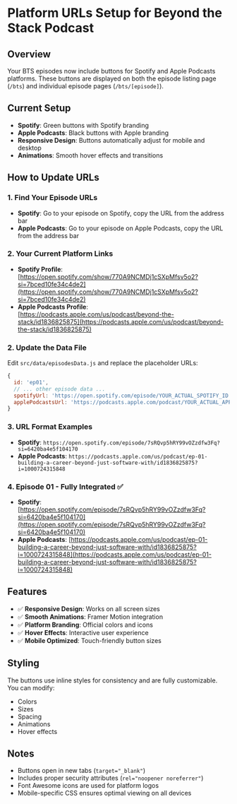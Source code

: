 # Platform URLs Setup for Beyond the Stack Podcast

## Overview
Your BTS episodes now include buttons for Spotify and Apple Podcasts platforms. These buttons are displayed on both the episode listing page (`/bts`) and individual episode pages (`/bts/[episode]`).

## Current Setup
- **Spotify**: Green buttons with Spotify branding
- **Apple Podcasts**: Black buttons with Apple branding
- **Responsive Design**: Buttons automatically adjust for mobile and desktop
- **Animations**: Smooth hover effects and transitions

## How to Update URLs

### 1. Find Your Episode URLs
- **Spotify**: Go to your episode on Spotify, copy the URL from the address bar
- **Apple Podcasts**: Go to your episode on Apple Podcasts, copy the URL from the address bar

### 2. Your Current Platform Links
- **Spotify Profile**: [https://open.spotify.com/show/770A9NCMDj1cSXpMfsv5o2?si=7bced10fe34c4de2](https://open.spotify.com/show/770A9NCMDj1cSXpMfsv5o2?si=7bced10fe34c4de2)
- **Apple Podcasts Profile**: [https://podcasts.apple.com/us/podcast/beyond-the-stack/id1836825875](https://podcasts.apple.com/us/podcast/beyond-the-stack/id1836825875)

### 2. Update the Data File
Edit `src/data/episodesData.js` and replace the placeholder URLs:

```javascript
{
  id: 'ep01',
  // ... other episode data ...
  spotifyUrl: 'https://open.spotify.com/episode/YOUR_ACTUAL_SPOTIFY_ID',
  applePodcastsUrl: 'https://podcasts.apple.com/podcast/YOUR_ACTUAL_APPLE_ID'
}
```

### 3. URL Format Examples
- **Spotify**: `https://open.spotify.com/episode/7sRQvp5hRY99vOZzdfw3Fq?si=6420ba4e5f104170`
- **Apple Podcasts**: `https://podcasts.apple.com/us/podcast/ep-01-building-a-career-beyond-just-software-with/id1836825875?i=1000724315848`

### 4. Episode 01 - Fully Integrated ✅
- **Spotify**: [https://open.spotify.com/episode/7sRQvp5hRY99vOZzdfw3Fq?si=6420ba4e5f104170](https://open.spotify.com/episode/7sRQvp5hRY99vOZzdfw3Fq?si=6420ba4e5f104170)
- **Apple Podcasts**: [https://podcasts.apple.com/us/podcast/ep-01-building-a-career-beyond-just-software-with/id1836825875?i=1000724315848](https://podcasts.apple.com/us/podcast/ep-01-building-a-career-beyond-just-software-with/id1836825875?i=1000724315848)

## Features
- ✅ **Responsive Design**: Works on all screen sizes
- ✅ **Smooth Animations**: Framer Motion integration
- ✅ **Platform Branding**: Official colors and icons
- ✅ **Hover Effects**: Interactive user experience
- ✅ **Mobile Optimized**: Touch-friendly button sizes

## Styling
The buttons use inline styles for consistency and are fully customizable. You can modify:
- Colors
- Sizes
- Spacing
- Animations
- Hover effects

## Notes
- Buttons open in new tabs (`target="_blank"`)
- Includes proper security attributes (`rel="noopener noreferrer"`)
- Font Awesome icons are used for platform logos
- Mobile-specific CSS ensures optimal viewing on all devices
